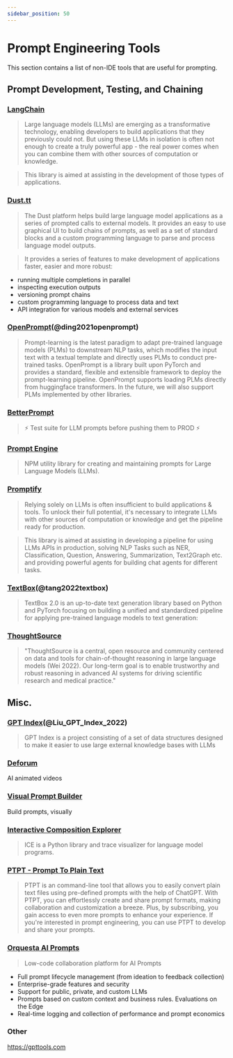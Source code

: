 ```yaml
---
sidebar_position: 50
---
```


# Prompt Engineering Tools

This section contains a list of non-IDE tools that are useful for prompting.

## Prompt Development, Testing, and Chaining

### [LangChain](https://github.com/hwchase17/langchain/)

> Large language models (LLMs) are emerging as a transformative technology, enabling developers to build applications that they previously could not. But using these LLMs in isolation is often not enough to create a truly powerful app - the real power comes when you can combine them with other sources of computation or knowledge.

> This library is aimed at assisting in the development of those types of applications.

### [Dust.tt](https://dust.tt)

> The Dust platform helps build large language model applications as a series of prompted calls to external models. It provides an easy to use graphical UI to build chains of prompts, as well as a set of standard blocks and a custom programming language to parse and process language model outputs.

> It provides a series of features to make development of applications faster, easier and more robust:
- running multiple completions in parallel
- inspecting execution outputs
- versioning prompt chains
- custom programming language to process data and text
- API integration for various models and external services

### [OpenPrompt](https://thunlp.github.io/OpenPrompt/)(@ding2021openprompt)

> Prompt-learning is the latest paradigm to adapt pre-trained language models (PLMs) to downstream NLP tasks, which modifies the input text with a textual template and directly uses PLMs to conduct pre-trained tasks. OpenPrompt is a library built upon PyTorch and provides a standard, flexible and extensible framework to deploy the prompt-learning pipeline. OpenPrompt supports loading PLMs directly from huggingface transformers. In the future, we will also support PLMs implemented by other libraries.

### [BetterPrompt](https://github.com/stjordanis/betterprompt)

> ⚡ Test suite for LLM prompts before pushing them to PROD ⚡

### [Prompt Engine](https://github.com/microsoft/prompt-engine)

> NPM utility library for creating and maintaining prompts for Large Language Models (LLMs).

### [Promptify](https://github.com/promptslab/Promptify)

> Relying solely on LLMs is often insufficient to build applications & tools. To unlock their full potential, it's necessary to integrate LLMs with other sources of computation or knowledge and get the pipeline ready for production.

> This library is aimed at assisting in developing a pipeline for using LLMs APIs in production, solving NLP Tasks such as NER, Classification, Question, Answering, Summarization, Text2Graph etc. and providing powerful agents for building chat agents for different tasks.


### [TextBox](https://github.com/RUCAIBox/TextBox)(@tang2022textbox)

> TextBox 2.0 is an up-to-date text generation library based on Python and PyTorch focusing on building a unified and standardized pipeline for applying pre-trained language models to text generation:

### [ThoughtSource](https://github.com/OpenBioLink/ThoughtSource)

> "ThoughtSource is a central, open resource and community centered on data and tools for chain-of-thought reasoning in large language models (Wei 2022). Our long-term goal is to enable trustworthy and robust reasoning in advanced AI systems for driving scientific research and medical practice."

## Misc.

### [GPT Index](https://gpt-index.readthedocs.io/en/latest/)(@Liu_GPT_Index_2022)

> GPT Index is a project consisting of a set of data structures designed to make it easier to use large external knowledge bases with LLMs

### [Deforum](https://github.com/HelixNGC7293/DeforumStableDiffusionLocal)

AI animated videos

### [Visual Prompt Builder](https://tools.saxifrage.xyz/prompt)

Build prompts, visually

### [Interactive Composition Explorer](https://github.com/oughtinc/ice)

> ICE is a Python library and trace visualizer for language model programs.

### [PTPT - Prompt To Plain Text](https://github.com/LeslieLeung/PTPT)

> PTPT is an command-line tool that allows you to easily convert plain text files using pre-defined prompts with the help of ChatGPT. With PTPT, you can effortlessly create and share prompt formats, making collaboration and customization a breeze. Plus, by subscribing, you gain access to even more prompts to enhance your experience. If you're interested in prompt engineering, you can use PTPT to develop and share your prompts.

### [Orquesta AI Prompts](https://orquesta.cloud/platform/ai-llm-prompts)

> Low-code collaboration platform for AI Prompts

- Full prompt lifecycle management (from ideation to feedback collection)
- Enterprise-grade features and security
- Support for public, private, and custom LLMs
- Prompts based on custom context and business rules. Evaluations on the Edge
- Real-time logging and collection of performance and prompt economics


### Other

https://gpttools.com
